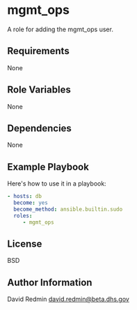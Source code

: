 # mgmt_ops #

A role for adding the mgmt_ops user.

## Requirements ##

None

## Role Variables ##

None

## Dependencies ##

None

## Example Playbook ##

Here's how to use it in a playbook:

```yaml
- hosts: db
  become: yes
  become_method: ansible.builtin.sudo
  roles:
     - mgmt_ops
```

## License ##

BSD

## Author Information ##

David Redmin <david.redmin@beta.dhs.gov>

